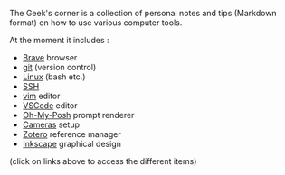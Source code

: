 The Geek's corner is a collection of personal notes and tips (Markdown format) on how to use various computer tools.

At the moment it includes :

- [Brave](brave/README.md) browser
- [git](git/README.md) (version control)
- [Linux](linux/README.md) (bash etc.)
- [SSH](ssh/README.md)
- [vim](vim/README.md) editor
- [VSCode](vscode/README.md) editor
- [Oh-My-Posh](ohmyposh/README.md) prompt renderer
- [Cameras](cameras/README.md) setup
- [Zotero](zotero/README.md) reference manager
- [Inkscape](inkscape/README.md) graphical design

(click on links above to access the different items)
